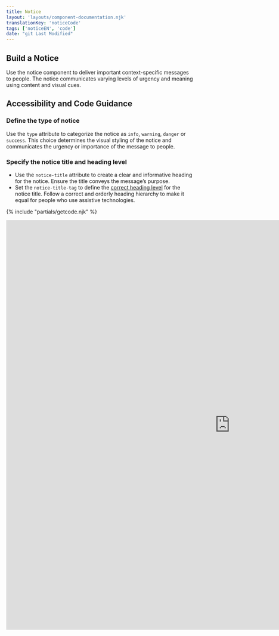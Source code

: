 ```yaml
---
title: Notice
layout: 'layouts/component-documentation.njk'
translationKey: 'noticeCode'
tags: ['noticeEN', 'code']
date: "git Last Modified"
---
```


## Build a Notice

Use the notice component to deliver important context-specific messages to people. The notice communicates varying levels of urgency and meaning using content and visual cues.

## Accessibility and Code Guidance

### Define the type of notice

Use the `type` attribute to categorize the notice as `info`, `warning`, `danger` or `success`. This choice determines the visual styling of the notice and communicates the urgency or importance of the message to people.

### Specify the notice title and heading level

- Use the `notice-title` attribute to create a clear and informative heading for the notice. Ensure the title conveys the message’s purpose.
- Set the  `notice-title-tag` to define the [correct heading level](/en/components/heading/design/#order-heading-levels-hierarchically) for the notice title. Follow a correct and orderly heading hierarchy to make it equal for people who use assistive technologies.

{% include "partials/getcode.njk" %}

<iframe
  title="Overview of gcds-notice properties and events."
  src="https://cds-snc.github.io/gcds-components/iframe.html?viewMode=docs&demo=true&singleStory=true&id=components-notice--events-properties&lang=en"
  width="1200"
  height="1100"
  style="display: block; margin: 0 auto;"
  frameBorder="0"
  allow="clipboard-write"
></iframe>

